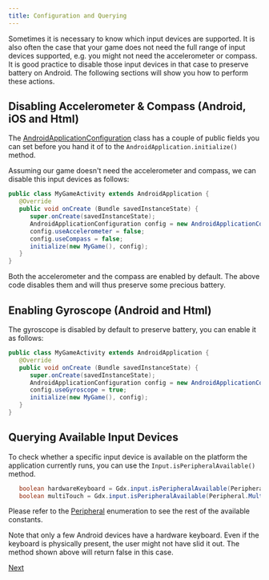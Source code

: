 ```yaml
---
title: Configuration and Querying
---
```

Sometimes it is necessary to know which input devices are supported. It is also often the case that your game does not need the full range of input devices supported, e.g. you might not need the accelerometer or compass. It is good practice to disable those input devices in that case to preserve battery on Android. The following sections will show you how to perform these actions.


## Disabling Accelerometer & Compass (Android, iOS and Html) ##
The [AndroidApplicationConfiguration](https://github.com/libgdx/libgdx/tree/master/backends/gdx-backend-android/src/com/badlogic/gdx/backends/android/AndroidApplicationConfiguration.java) class has a couple of public fields you can set before you hand it of to the `AndroidApplication.initialize()` method.

Assuming our game doesn't need the accelerometer and compass, we can disable this input devices as follows:

```java
public class MyGameActivity extends AndroidApplication {
   @Override
   public void onCreate (Bundle savedInstanceState) {
      super.onCreate(savedInstanceState);
      AndroidApplicationConfiguration config = new AndroidApplicationConfiguration();
      config.useAccelerometer = false;
      config.useCompass = false;
      initialize(new MyGame(), config);
   }
}
```

Both the accelerometer and the compass are enabled by default. The above code disables them and will thus preserve some precious battery.

## Enabling Gyroscope (Android and Html) ##
The gyroscope is disabled by default to preserve battery, you can enable it as follows:

```java
public class MyGameActivity extends AndroidApplication {
   @Override
   public void onCreate (Bundle savedInstanceState) {
      super.onCreate(savedInstanceState);
      AndroidApplicationConfiguration config = new AndroidApplicationConfiguration();
      config.useGyroscope = true;
      initialize(new MyGame(), config);
   }
}
```

## Querying Available Input Devices ##
To check whether a specific input device is available on the platform the application currently runs, you can use the `Input.isPeripheralAvailable()` method.

```java
   boolean hardwareKeyboard = Gdx.input.isPeripheralAvailable(Peripheral.HardwareKeyboard);
   boolean multiTouch = Gdx.input.isPeripheralAvailable(Peripheral.MultitouchScreen);
```

Please refer to the [Peripheral](https://github.com/libgdx/libgdx/blob/master/gdx/src/com/badlogic/gdx/Input.java#L560) enumeration to see the rest of the available constants.

Note that only a few Android devices have a hardware keyboard. Even if the keyboard is physically present, the user might not have slid it out. The method shown above will return false in this case.

[Next](/wiki/input/mouse-touch-and-keyboard)